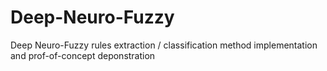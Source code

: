 # Deep-Neuro-Fuzzy
Deep Neuro-Fuzzy rules extraction / classification method implementation and prof-of-concept deponstration
